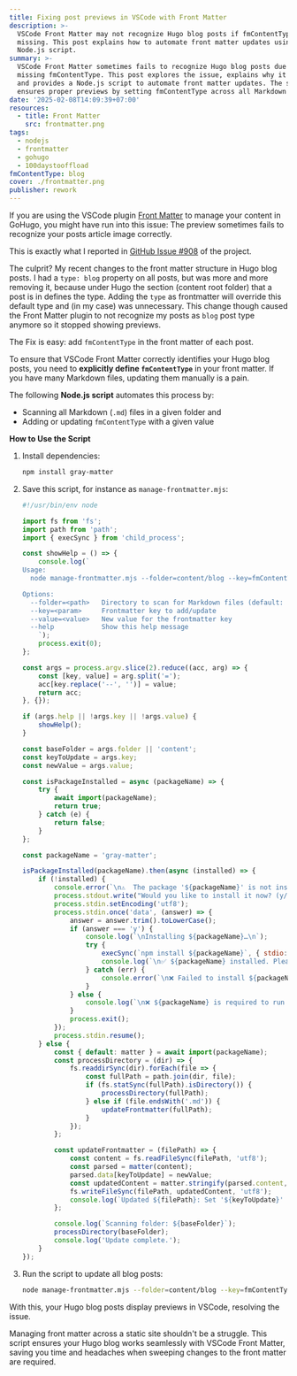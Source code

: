 ```yaml
---
title: Fixing post previews in VSCode with Front Matter
description: >-
  VSCode Front Matter may not recognize Hugo blog posts if fmContentType is
  missing. This post explains how to automate front matter updates using a
  Node.js script.
summary: >-
  VSCode Front Matter sometimes fails to recognize Hugo blog posts due to
  missing fmContentType. This post explores the issue, explains why it happens,
  and provides a Node.js script to automate front matter updates. The script
  ensures proper previews by setting fmContentType across all Markdown files.
date: '2025-02-08T14:09:39+07:00'
resources:
  - title: Front Matter
    src: frontmatter.png
tags:
  - nodejs
  - frontmatter
  - gohugo
  - 100daystooffload
fmContentType: blog
cover: ./frontmatter.png
publisher: rework
---
```


If you are using the VSCode plugin [Front Matter](https://frontmatter.codes/) to manage your content in GoHugo, you might have run into this issue: The preview sometimes fails to recognize your posts article image correctly.

This is exactly what I reported in [GitHub Issue #908](https://github.com/estruyf/vscode-front-matter/issues/908) of the project.

The culprit? My recent changes to the front matter structure in Hugo blog posts. I had a `type: blog` property on all posts, but was more and more removing it, because under Hugo the section (content root folder) that a post is in defines the type. Adding the `type` as frontmatter will override this default type and (in my case) was unnecessary. This change though caused the Front Matter plugin to not recognize my posts as `blog` post type anymore so it stopped showing previews.

The Fix is easy: add `fmContentType` in the front matter of each post.

To ensure that VSCode Front Matter correctly identifies your Hugo blog posts, you need to **explicitly define `fmContentType`** in your front matter. If you have many Markdown files, updating them manually is a pain.

The following **Node.js script** automates this process by:

* Scanning all Markdown (`.md`) files in a given folder and
* Adding or updating `fmContentType` with a given value

**How to Use the Script**

1. Install dependencies:

   ```sh
   npm install gray-matter
   ```

2. Save this script, for instance as `manage-frontmatter.mjs`:

   ```javascript
   #!/usr/bin/env node

   import fs from 'fs';
   import path from 'path';
   import { execSync } from 'child_process';

   const showHelp = () => {
       console.log(`
   Usage:
     node manage-frontmatter.mjs --folder=content/blog --key=fmContentType --value=blog

   Options:
     --folder=<path>   Directory to scan for Markdown files (default: 'content')
     --key=<param>     Frontmatter key to add/update
     --value=<value>   New value for the frontmatter key
     --help            Show this help message
       `);
       process.exit(0);
   };

   const args = process.argv.slice(2).reduce((acc, arg) => {
       const [key, value] = arg.split('=');
       acc[key.replace('--', '')] = value;
       return acc;
   }, {});

   if (args.help || !args.key || !args.value) {
       showHelp();
   }

   const baseFolder = args.folder || 'content';
   const keyToUpdate = args.key;
   const newValue = args.value;

   const isPackageInstalled = async (packageName) => {
       try {
           await import(packageName);
           return true;
       } catch (e) {
           return false;
       }
   };

   const packageName = 'gray-matter';

   isPackageInstalled(packageName).then(async (installed) => {
       if (!installed) {
           console.error(`\n⚠️  The package '${packageName}' is not installed.\n`);
           process.stdout.write("Would you like to install it now? (y/n) ");
           process.stdin.setEncoding('utf8');
           process.stdin.once('data', (answer) => {
               answer = answer.trim().toLowerCase();
               if (answer === 'y') {
                   console.log(`\nInstalling ${packageName}…\n`);
                   try {
                       execSync(`npm install ${packageName}`, { stdio: 'inherit' });
                       console.log(`\n✅ ${packageName} installed. Please run the script again.\n`);
                   } catch (err) {
                       console.error(`\n❌ Failed to install ${packageName}. Exiting.\n`);
                   }
               } else {
                   console.log(`\n❌ ${packageName} is required to run this script. Exiting.\n`);
               }
               process.exit();
           });
           process.stdin.resume();
       } else {
           const { default: matter } = await import(packageName);
           const processDirectory = (dir) => {
               fs.readdirSync(dir).forEach(file => {
                   const fullPath = path.join(dir, file);
                   if (fs.statSync(fullPath).isDirectory()) {
                       processDirectory(fullPath);
                   } else if (file.endsWith('.md')) {
                       updateFrontmatter(fullPath);
                   }
               });
           };

           const updateFrontmatter = (filePath) => {
               const content = fs.readFileSync(filePath, 'utf8');
               const parsed = matter(content);
               parsed.data[keyToUpdate] = newValue;
               const updatedContent = matter.stringify(parsed.content, parsed.data);
               fs.writeFileSync(filePath, updatedContent, 'utf8');
               console.log(`Updated ${filePath}: Set '${keyToUpdate}' to '${newValue}'`);
           };

           console.log(`Scanning folder: ${baseFolder}`);
           processDirectory(baseFolder);
           console.log('Update complete.');
       }
   });
   ```

3. Run the script to update all blog posts:

   ```sh
   node manage-frontmatter.mjs --folder=content/blog --key=fmContentType --value=blog
   ```

With this, your Hugo blog posts display previews in VSCode, resolving the issue.

Managing front matter across a static site shouldn't be a struggle. This script ensures your Hugo blog works seamlessly with VSCode Front Matter, saving you time and headaches when sweeping changes to the front matter are required.
